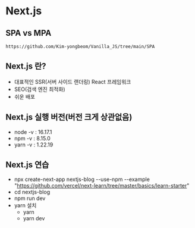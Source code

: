 # Next.js

## SPA vs MPA
```
https://github.com/Kim-yongbeom/Vanilla_JS/tree/main/SPA
```

## Next.js 란?
- 대표적인 SSR(서버 사이드 랜더링) React 프레임워크
- SEO(검색 엔진 최적화)
- 쉬운 배포

## Next.js 실행 버전(버전 크게 상관없음)
- node -v : 16.17.1
- npm -v : 8.15.0
- yarn -v : 1.22.19

## Next.js 연습
- npx create-next-app nextjs-blog --use-npm --example "https://github.com/vercel/next-learn/tree/master/basics/learn-starter"
- cd nextjs-blog
- npm run dev
- yarn 설치
  - yarn
  - yarn dev
